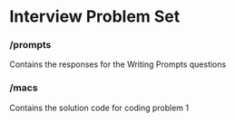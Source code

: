 # Interview Problem Set
### /prompts
Contains the responses for the Writing Prompts questions
### /macs 
Contains the solution code for coding problem 1

